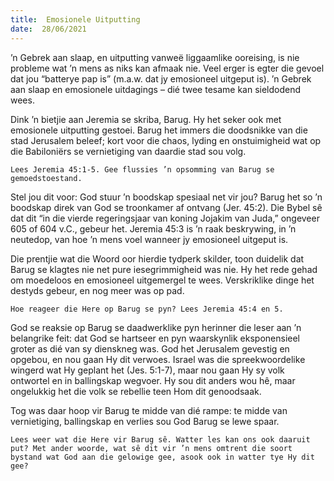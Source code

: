 ```yaml
---
title:  Emosionele Uitputting
date:  28/06/2021
---
```


’n Gebrek aan slaap, en uitputting vanweë liggaamlike ooreising, is nie probleme wat ’n mens as niks kan afmaak nie. Veel erger is egter die gevoel dat jou “batterye pap is” (m.a.w. dat jy emosioneel uitgeput is). ’n Gebrek aan slaap en emosionele uitdagings – dié twee tesame kan sieldodend wees.

Dink ’n bietjie aan Jeremia se skriba, Barug. Hy het seker ook met emosionele uitputting gestoei. Barug het immers die doodsnikke van die stad Jerusalem beleef; kort voor die chaos, lyding en onstuimigheid wat op die Babiloniërs se vernietiging van daardie stad sou volg.

`Lees Jeremia 45:1-5. Gee flussies ’n opsomming van Barug se gemoedstoestand.`

Stel jou dit voor: God stuur ’n boodskap spesiaal net vir jou? Barug het so ’n boodskap direk van God se troonkamer af ontvang (Jer. 45:2). Die Bybel sê dat dit “in die vierde regeringsjaar van koning Jojakim van Juda,” ongeveer 605 of 604 v.C., gebeur het. Jeremia 45:3 is ’n raak beskrywing, in ’n neutedop, van hoe ’n mens voel wanneer jy emosioneel uitgeput is.

Die prentjie wat die Woord oor hierdie tydperk skilder, toon duidelik dat Barug se klagtes nie net pure iesegrimmigheid was nie. Hy het rede gehad om moedeloos en emosioneel uitgemergel te wees. Verskriklike dinge het destyds gebeur, en nog meer was op pad.

`Hoe reageer die Here op Barug se pyn? Lees Jeremia 45:4 en 5.`

God se reaksie op Barug se daadwerklike pyn herinner die leser aan ’n belangrike feit: dat God se hartseer en pyn waarskynlik eksponensieel groter as dié van sy dienskneg was. God het Jerusalem gevestig en opgebou, en nou gaan Hy dit verwoes. Israel was die spreekwoordelike wingerd wat Hy geplant het (Jes. 5:1-7), maar nou gaan Hy sy volk ontwortel en in ballingskap wegvoer. Hy sou dit anders wou hê, maar ongelukkig het die volk se rebellie teen Hom dit genoodsaak.

Tog was daar hoop vir Barug te midde van dié rampe: te midde van vernietiging, ballingskap en verlies sou God Barug se lewe spaar.

`Lees weer wat die Here vir Barug sê. Watter les kan ons ook daaruit put? Met ander woorde, wat sê dit vir ’n mens omtrent die soort bystand wat God aan die gelowige gee, asook ook in watter tye Hy dit gee?`